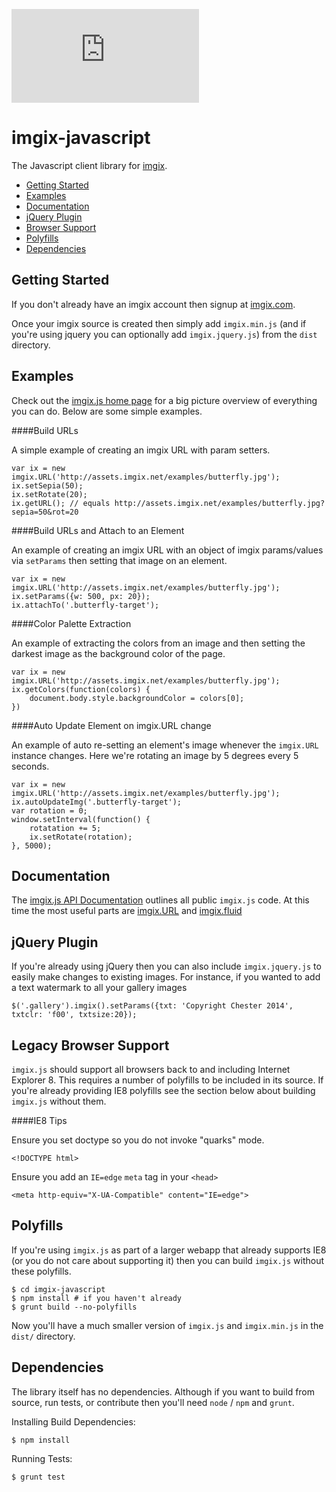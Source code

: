 ![imgix logo](https://assets.imgix.net/imgix-logo-web-2014.pdf?page=2&fm=png&w=200&h=200)

imgix-javascript
================

The Javascript client library for [imgix](http://www.imgix.com).

* [Getting Started](#getting-started)
* [Examples](#examples)
* [Documentation](#docs)
* [jQuery Plugin](#jquery)
* [Browser Support](#browser-support)
* [Polyfills](#polyfills)
* [Dependencies](#dependencies)

<a name="getting-started"></a>
Getting Started
---------------

If you don't already have an imgix account then signup at [imgix.com](http://www.imgix.com).

Once your imgix source is created then simply add `imgix.min.js` (and if you're using jquery you can optionally add `imgix.jquery.js`) from the `dist` directory.


<a name="examples"></a>
Examples
--------

Check out the [imgix.js home page](http://www.imgix.com/imgix-js) for a big picture overview of everything you can do. Below are some simple examples.

####Build URLs

A simple example of creating an imgix URL with param setters.

    var ix = new imgix.URL('http://assets.imgix.net/examples/butterfly.jpg');
    ix.setSepia(50);
    ix.setRotate(20);
    ix.getURL(); // equals http://assets.imgix.net/examples/butterfly.jpg?sepia=50&rot=20

####Build URLs and Attach to an Element

An example of creating an imgix URL with an object of imgix params/values via `setParams` then setting that image on an element.

    var ix = new imgix.URL('http://assets.imgix.net/examples/butterfly.jpg');
    ix.setParams({w: 500, px: 20});
    ix.attachTo('.butterfly-target');


####Color Palette Extraction

An example of extracting the colors from an image and then setting the darkest image as the background color of the page.

    var ix = new imgix.URL('http://assets.imgix.net/examples/butterfly.jpg');
    ix.getColors(function(colors) {
        document.body.style.backgroundColor = colors[0];
    })

####Auto Update Element on imgix.URL change

An example of auto re-setting an element's image whenever the `imgix.URL` instance changes. Here we're rotating an image by 5 degrees every 5 seconds.

    var ix = new imgix.URL('http://assets.imgix.net/examples/butterfly.jpg');
    ix.autoUpdateImg('.butterfly-target');
	var rotation = 0;
    window.setInterval(function() {
        rotatation += 5;
        ix.setRotate(rotation);
    }, 5000);

<a name="docs"></a>
Documentation
-------------

The [imgix.js API Documentation](docs/api.md) outlines all public `imgix.js` code. At this time the most useful parts are [imgix.URL](docs/api.md#imgix.URL) and [imgix.fluid](docs/api.md#imgix.fluid)

<a name="jquery"></a>
jQuery Plugin
-------------

If you're already using jQuery then you can also include `imgix.jquery.js` to easily make changes to existing images. For instance, if you wanted to add a text watermark to all your gallery images

    $('.gallery').imgix().setParams({txt: 'Copyright Chester 2014', txtclr: 'f00', txtsize:20});

<a name="browser-support"></a>
Legacy Browser Support
----------------------

`imgix.js` should support all browsers back to and including Internet Explorer 8. This requires a number of polyfills to be included in its source. If you're already providing IE8 polyfills see the section below about building `imgix.js` without them. 

####IE8 Tips

Ensure you set doctype so you do not invoke "quarks" mode.

    <!DOCTYPE html>

Ensure you add an `IE=edge` `meta` tag in your `<head>`

    <meta http-equiv="X-UA-Compatible" content="IE=edge">

<a name="polyfills"></a>
Polyfills
---------

If you're using `imgix.js` as part of a larger webapp that already supports IE8 (or you do not care about supporting it) then you can build `imgix.js` without these polyfills.


    $ cd imgix-javascript
    $ npm install # if you haven't already
    $ grunt build --no-polyfills

Now you'll have a much smaller version of `imgix.js` and `imgix.min.js` in the `dist/` directory.

<a name="dependencies"></a>
Dependencies
------------

The library itself has no dependencies. Although if you want to build from source, run tests, or contribute then you'll need `node` / `npm` and `grunt`.

Installing Build Dependencies:

    $ npm install

Running Tests:

    $ grunt test
